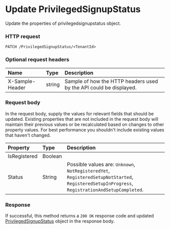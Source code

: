 # Update PrivilegedSignupStatus

Update the properties of privilegedsignupstatus object.
### HTTP request
```http
PATCH /PrivilegedSignupStatus/<TenantId>
```
### Optional request headers
| Name       | Type | Description|
|:-----------|:------|:----------|
| X-Sample-Header  | string  | Sample of how the HTTP headers used by the API could be displayed.|

### Request body
In the request body, supply the values for relevant fields that should be updated. Existing properties that are not included in the request body will maintain their previous values or be recalculated based on changes to other property values. For best performance you shouldn't include existing values that haven't changed.

| Property	   | Type	|Description|
|:---------------|:--------|:----------|
|IsRegistered|Boolean||
|Status|String| Possible values are: `Unknown`, `NotRegisteredYet`, `RegisteredSetupNotStarted`, `RegisteredSetupInProgress`, `RegistrationAndSetupCompleted`.|

### Response
If successful, this method returns a `200 OK` response code and updated [PrivilegedSignupStatus](../resources/privilegedsignupstatus.md) object in the response body.

